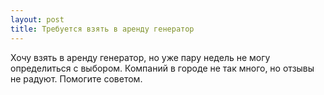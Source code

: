```yaml
---
layout: post 
title: Требуется взять в аренду генератор 
--- 
```

Хочу взять в аренду генератор, но уже пару недель не могу определиться с выбором. Компаний в городе не так много, но отзывы не радуют. Помогите советом.